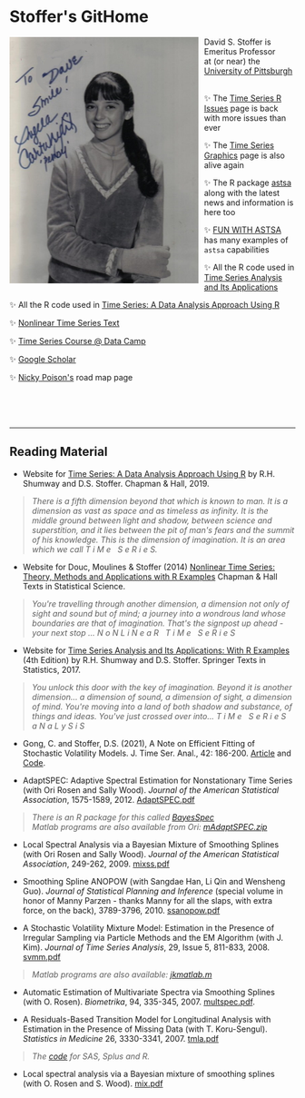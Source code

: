 #  Stoffer's GitHome


<img style="float: left; padding: 0px 10px 0px 0px; width: 333px;" src="figs/AC.jpg"/>

David S. Stoffer  is Emeritus Professor  
 at (or near) the [University of Pittsburgh](http://www.pitt.edu)
<br/><br/>
 
 &#10024; The [Time Series R Issues](https://nickpoison.github.io/rissues) page is back with more issues than ever

 &#10024; The [Time Series Graphics](https://nickpoison.github.io/tsgraph) page is also alive again

 &#10024; The R package [astsa](https://github.com/nickpoison/astsa/blob/master/README.md) along with the latest news and information is here too


 &#10024;  [FUN WITH ASTSA](https://github.com/nickpoison/astsa/blob/master/fun_with_astsa/fun_with_astsa.md) has many examples of `astsa` capabilities


&#10024;  All the R code used in [Time Series Analysis and Its Applications](https://github.com/nickpoison/tsa4/blob/master/textRcode.md)



&#10024;  All the R code used in [Time Series: A Data Analysis Approach Using R](https://github.com/nickpoison/tsda/blob/main/Rcode.md)

&#10024; [Nonlinear Time Series Text](http://www.stat.pitt.edu/stoffer/nltsa/)

&#10024; [Time Series  Course @ Data Camp](https://www.datacamp.com/courses/arima-modeling-with-r)
 
&#10024; [Google Scholar](http://scholar.google.com/citations?user=fjls7x0AAAAJ)

&#10024; [Nicky Poison's](https://nickpoison.github.io/) road map page



<br/><br/><br/>

---

## Reading Material 


* Website for [Time Series: A Data Analysis Approach Using R](https://github.com/nickpoison/tsa4/blob/master/textRcode.md) by R.H. Shumway and D.S. Stoffer. Chapman &amp; Hall, 2019.

> _There is a fifth dimension beyond that which is known to man. It is a dimension as vast as space and as timeless as infinity. It is the middle ground between light and shadow, between science and superstition, and it lies between the pit of man's fears and the summit of his knowledge. This is the dimension of imagination. It is an area which we call  T i M e &nbsp; S e R i e S._                                    


* Website for Douc, Moulines &amp; Stoffer (2014) [Nonlinear Time Series: Theory, Methods and Applications with R Examples](http://www.stat.pitt.edu/stoffer/nltsa/)  Chapman &amp; Hall  Texts in Statistical Science. 

> _You're travelling through another dimension, a dimension not only of sight and sound but of mind; a journey into a wondrous land whose boundaries are that of imagination. That's the signpost up ahead - your next stop ... N o N L i N e a R   &nbsp;    T i M e &nbsp; S e R i e S_   


* Website for [Time Series Analysis and Its Applications: With R Examples](http://www.stat.pitt.edu/stoffer/tsa4/) (4th Edition) by R.H. Shumway and D.S. Stoffer. Springer Texts in Statistics, 2017.

> _You unlock this door with the key of imagination. Beyond it is another dimension...    a dimension of sound, a dimension of sight, a dimension of mind. You're moving into a land of both shadow and substance, of things and ideas. You've just crossed over into...  T i M e &nbsp; S e R i e S  &nbsp; a N a L y S i S_     


* Gong, C. and Stoffer, D.S. (2021), A Note on Efficient Fitting of Stochastic Volatility Models. J. Time Ser. Anal., 42: 186-200. [Article](https://doi.org/10.1111/jtsa.12561) and
[Code](https://github.com/nickpoison/Stochastic-Volatility-Models).

   
* AdaptSPEC: Adaptive Spectral Estimation for Nonstationary Time Series  (with Ori Rosen and Sally Wood). _Journal of the American Statistical Association_, 1575-1589, 2012.
[AdaptSPEC.pdf](files/adaptSPECjasa.pdf)

> _There is an R package for this called  [BayesSpec](http://cran.rstudio.com/web/packages/BayesSpec/index.html) <br/> Matlab programs are also available from Ori: [mAdaptSPEC.zip](http://www.math.utep.edu/Faculty/ori/AdaptSpec.zip)_ 



* Local Spectral Analysis via a Bayesian Mixture of
Smoothing Splines (with Ori Rosen and Sally Wood). _Journal of
the American Statistical Association_, 249-262, 2009. [mixss.pdf](files/mixss.pdf)

* Smoothing Spline ANOPOW (with Sangdae Han, Li Qin and Wensheng Guo). _Journal of Statistical Planning and Inference_ (special volume in honor of Manny Parzen - thanks Manny for all the slaps, with extra force, on the back),  3789-3796, 2010.  [ssanopow.pdf](files/ssanopow.pdf)


* A Stochastic Volatility Mixture Model: Estimation in the Presence of Irregular Sampling via Particle Methods and the EM Algorithm (with J. Kim). _Journal of Time Series Analysis_,
29, Issue 5, 811-833, 2008. [svmm.pdf](files/svmm.pdf)

> _Matlab programs are also available: [jkmatlab.m](files/jkmatlab.m)_



* Automatic  Estimation of  Multivariate Spectra via Smoothing Splines (with O. Rosen). _Biometrika_, 94,  335-345, 2007. [multspec.pdf](files/multspec.pdf).





* A Residuals-Based Transition Model for Longitudinal Analysis with Estimation 
in the Presence of Missing Data (with T. Koru-Sengul). _Statistics in Medicine_ 26, 3330-3341,  2007. [tmla.pdf](files/tmla.pdf)
 

>  _The [code](files/tmla_code.pdf) for SAS, Splus and R._



* Local spectral analysis via a Bayesian mixture of smoothing splines (with O. Rosen and S. Wood). [mix.pdf](files/mix.pdf)



<!--
<p><li class="newbullet">
Discrimination and Classification of Nonstationary Time Series using the
SLEX Model (with H-Y Huang &amp; H. Ombao - based on Huang's dissertation):
<a href="http://www.stat.pitt.edu/stoffer/dss_files/hos04.pdf" target="_blank">the article</a>
 and  
<a href="http://www.stat.pitt.edu/stoffer/dss_files/SLEX/slexdisc.pdf" target="_blank">the tech report</a>
(the tech report has detailed proofs).  <i>Journal of
the American Statistical Association</i>, 99, 763-774, 2004.</p>

<blockquote>  
The Matlab programs are
also available <a href="http://www.stat.pitt.edu/stoffer/dss_files/slex/matlab.html" target="_blank"> here</a>. </blockquote>




<p><li class="newbullet">
Resampling in State Space Models
(<a href="http://www.stat.pitt.edu/stoffer/dss_files/booty.pdf" target="_blank">booty.pdf</a>) 
Chapter 9 (pp. 171-202) of <i>State Space and Unobserved Component Models: Theory and Applications.</i> Cambridge University Press, 2004.  </p>

<p><li class="newbullet">
Local Spectral Envelope: An Approach Using Dyadic Tree Based Adaptive 
Segmentation (with H. Ombao and D.E. Tyler).
<i>Annals of the Institute of Statistical Mathematics</i>,  54, 201-223, 2002.
<a href="http://www.stat.pitt.edu/stoffer/dss_files/lospen.pdf" target="_blank">lospen.pdf</a> </p>



<p><li class="newbullet">The Spectral Envelope and Its Applications (with D.E. Tyler &amp;
D.A. Wendt). 
<i>Statistical Science. </i> 15(3): 224-253 (2000).  
 <a href="http://www.stat.pitt.edu/stoffer/dss_files/specrev.pdf" target="_blank">specrev.pdf</a></p>

 <p><li class="newbullet">
Stoffer, D.S. (1999).
Detecting common signals in multiple time series using the spectral envelope.
<i>Journal of
the American Statistical Association</i>, 94, 1341-1356.
<a href="http://www.stat.pitt.edu/stoffer/dss_files/sigs.pdf" target="_blank">sigs.pdf</a></p>


<p><li class="newbullet">Stoffer,
D.S. &amp; Tyler, D.E. (1998). Matching sequences: Cross spectral analysis
of categorical time series. <i>Biometrika, </i>85, 201-213. <a href="http://www.stat.pitt.edu/stoffer/dss_files/match.pdf" target="_blank">match.pdf</a></p>

<p><li class="newbullet">McDougall, A.J., Stoffer,
D.S. &amp; Tyler, D.E. (1997). Optimal transformations and the spectral envelope
for real-valued time series. <i>Journal of Statistical Planning and
Inference,</i> 57, 195-214. <a href="dss_files/mst97.pdf" target="_blank">mst97.pdf</a></p>



<p><li class="newbullet">Stoffer,
D.S., Tyler, D.E. &amp; McDougall, A.J. (1993). Spectral analysis for categorical
time series: Scaling and the spectral envelope. <i>Biometrika</i>, 80,
611-622. <a href="http://www.stat.pitt.edu/stoffer/dss_files/spenv.pdf" target="_blank">spenv.pdf</a> </p>


<p><li class="newbullet">Stoffer,
D.S. (1991). Walsh-Fourier analysis and its statistical applications (with
discussion).<i> Journal of the American Statistical Association</i>, 86,
462-483. <a href="http://www.stat.pitt.edu/stoffer/dss_files/walshapps.pdf" target="_blank">walshapps.pdf</a> </p>

<blockquote>  <a href="http://www.stat.pitt.edu/stoffer/dss_files/wft.txt" target="_blank">wft.for</a>
Fortran program to calculate the finite Walsh transform.</blockquote> 


<p><li class="newbullet">Stoffer,
D.S., Scher, M., Richardson, G., Day, N. &amp; Coble, P. (1988). A Walsh-
Fourier analysis of the effects of moderate maternal alcohol consumption
on neonatal sleep-state cycling. <i>Journal of the American Statistical
Association</i>, 83, 954-963. </p>

<blockquote> Here are the data files: <a href="dss_files/grp1.dat.txt" target="_blank">group1</a> and <a href="dss_files/grp2.dat.txt" target="_blank">group2</a>; details
are in the first file. 
This
paper won the 
 <em>
 American Statistical Association's Outstanding
Statistical Application  Award</em> for 1989.
The theory for this paper was given in Stoffer (1987)... just below: </blockquote>

<p><li class="newbullet">Stoffer, D.S. (1987). Walsh-Fourier analysis of discrete-valued time
series.
<i>Journal of Time Series Analysis</i>, 8, 449-467. 
<a href="http://www.stat.pitt.edu/stoffer/dss_files/discrete.pdf" target="_blank">discrete.pdf</a> </p>

<p><li class="newbullet">
Stoffer, D.S. (1990). Multivariate Walsh-Fourier Analysis.  <i> Journal of Time Series   
Analysis</i>,  11, 57-73. <a href="http://www.stat.pitt.edu/stoffer/dss_files/mwalsh.pdf" target="_blank">mwalsh.pdf</a> </p>

<blockquote>  
I've been asked for the data from this a few times, so here they are: 
<a href="dss_files/slpmv1.dat.txt" target="_blank">slpmv1.dat.txt</a>,&nbsp;
<a href="dss_files/slpmv2.dat.txt" target="_blank">slpmv2.dat.txt</a>.
The data files are similar to the sleep state data files with an additional column
of the per minute number of movements.
 </blockquote>

<p><li class="newbullet">Shumway,
R.H. &amp; Stoffer, D.S. (1992). Dynamic linear models with switching.
<i>Journal of the American Statistical Association</i>, 86, 763-769. 
<a href="http://www.stat.pitt.edu/stoffer/dss_files/dlmws.pdf" target="_blank">dlmws.pdf</a> 
</p>

<p><li class="newbullet">Shumway,
R.H. &amp; Stoffer, D.S. (1982). An approach to time series smoothing and
forecasting using the EM algorithm. <i>Journal of Time Series Analysis</i>,
3, 253-264.
<a href="http://www.stat.pitt.edu/stoffer/dss_files/em.pdf" target="_blank">em.pdf</a></p>

<blockquote> 
R
code for the algorithm can be found in the R package, 
<a href="http://www.stat.pitt.edu/stoffer/tsa4/xChanges.htm">astsa</a>.
We still get many requests for the tech report corresponding to
this paper. Unfortunately, the
tech reports are long gone (believe it or not, in those days people
typed their papers using an <a href="http://en.wikipedia.org/wiki/IBM_Selectric_typewriter" target="_blank">
IBM selectric typewriter</a> with little balls
that had to be changed for math symbols). Fortunately, the details of the proofs 
(in more depth than was
given in the tech report) are
presented in  <a href="http://www.stat.pitt.edu/stoffer/tsa4" target="_blank">our text</a>
 in Sections 6.2 to 6.4. 
 </blockquote>


<p><li class="newbullet">Carlin,
B.P., Polson, N.G. &amp; Stoffer, D.S. (1992). A Monte Carlo approach to
nonnormal and nonlinear state space modeling. <i>Journal of the American
Statistical Association</i>, 87, 493-500. 
<a href="http://www.stat.pitt.edu/stoffer/dss_files/gibbs.pdf" target="_blank">
gibbs.pdf</a> </p>



<p><li class="newbullet">Stoffer,
D.S. (1986). Estimation and identification of space-time ARMAX models in
the presence of missing data. <i>Journal of the American Statistical Association</i>,
81, 762-772. <a href="http://www.stat.pitt.edu/stoffer/dss_files/starmax.pdf" target="_blank">starmax.pdf
</a> </p>

<blockquote> The data (details in the 1st file): <a href="http://www.stat.pitt.edu/stoffer/dss_files/cpue1.dat.txt" target="_blank">cpue1.dat.txt</a>,&nbsp;
 <a href="http://www.stat.pitt.edu/stoffer/dss_files/cpue2.dat.txt" target="_blank">cpue2.dat.txt</a>,&nbsp;
<a href="http://www.stat.pitt.edu/stoffer/dss_files/cpue3.dat.txt" target="_blank">cpue3.dat.txt</a>,&nbsp;
<a href="http://www.stat.pitt.edu/stoffer/dss_files/cpue4.dat.txt" target="_blank">cpue4.dat.txt</a>,&nbsp;
<a href="http://www.stat.pitt.edu/stoffer/dss_files/cpue5.dat.txt" target="_blank">cpue5.dat.txt</a>&nbsp;
<br></blockquote>

<p><li class="newbullet">Stoffer,
D.S. &amp; Wall, K. (1991). Bootstrapping state space models: Gaussian
maximum likelihood estimation and the Kalman filter. <i>Journal of the
American Statistical Association</i>, 86, 1024-1033. <a href="http://www.stat.pitt.edu/stoffer/dss_files/boots.pdf" target="_blank">
boots.pdf</a></p>


<blockquote>  This material is discussed in Chapter 6 of 
Shumway &amp; Stoffer (2006).
Some
<a href="http://www.stat.pitt.edu/stoffer/tsa4/chap6.htm">R
code</a> and examples can be found at 
 the website for the second editon of the text.
 
 An implementation of the
algorithm can also be found in  Gauss TSM.
 </blockquote>
 

<p><li class="newbullet"><a href="http://www.ncbi.nlm.nih.gov/sites/entrez?dispmax=20&term=Stoffer%20D&db=PubMed&pmfilter_EDatLimit=added%20to%20PubMed%20in%20the%20last%200%20i&cmd_current=Limits&orig_db=PubMed&cmd=Search&doptcmdl=DocSum" target="_blank">PubMed</a> ...some info for my med school friends.

-->
